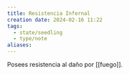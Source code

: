 ```yaml
---
title: Resistencia Infernal
creation date: 2024-02-16 11:22
tags:
  - state/seedling
  - type/note
aliases:
---
```

Posees resistencia al daño por [[fuego]].
